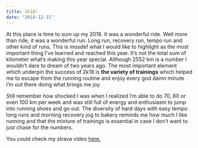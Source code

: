 ```yaml
---
title: 2k18!
date: "2018-12-31"
---
```


At this place is time to sum up my 2018. It was a wonderful ride. Well more than ride, it was a wonderful run. Long run, recovery run, tempo run and other kind of runs. This is mosdef what I would like to highlight as the most important thing I’ve learned and reached this year. It’s not the total sum of kilometer what’s making this year special. Although 2552 km is a number I wouldn’t dare to dream of two years ago. The most important element which underpin the success of 2k18 is <b>the variety of trainings</b> which helped me to escape from the running routine and enjoy every god damn minute I’m out there doing what brings me joy.

Still remember how shocked I was when I realized I’m able to do 70, 80 or even 100 km per week and was still full of energy and enthusiasm to jump into running shoes and go out. The diversity of hard days with easy tempo long runs and morning recovery jog to bakery reminds me how much I like running and that the mixture of trainings is essential in case I don’t want to just chase for the numbers.

You could check my strava video <a href="https://2018.strava.com/en-gb/video/502a2dda132c8d62ce46366eac7d528f4bae7041/">here.</a>
